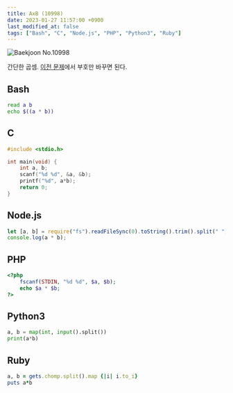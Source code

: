 ```yaml
---
title: AxB (10998)
date: 2023-01-27 11:57:00 +0900
last_modified_at: false
tags: ["Bash", "C", "Node.js", "PHP", "Python3", "Ruby"]
---
```


![Baekjoon No.10998](https://cdn.jsdelivr.net/gh/kimzuni/cdn/blog/baekjoon-10998.png)

간단한 곱셈.
[이전 문제](/posts/baekjoon-1001/)에서 부호만 바꾸면 된다.

## Bash

```bash
read a b
echo $((a * b))
```

## C

```c
#include <stdio.h>

int main(void) {
	int a, b;
	scanf("%d %d", &a, &b);
	printf("%d", a*b);
	return 0;
}
```

## Node.js

```javascript
let [a, b] = require("fs").readFileSync(0).toString().trim().split(" ").map(Number);
console.log(a * b);
```

## PHP

```php
<?php
	fscanf(STDIN, "%d %d", $a, $b);
	echo $a * $b;
?>
```

## Python3

```python
a, b = map(int, input().split())
print(a*b)
```

## Ruby

```ruby
a, b = gets.chomp.split().map {|i| i.to_i}
puts a*b
```
